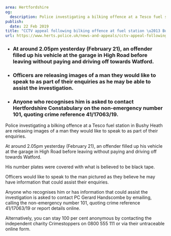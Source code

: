 ```yaml
area: Hertfordshire
og:
  description: Police investigating a bilking offence at a Tesco fuel station in Bushy Heath are releasing images of a man they would like to speak to as part of their enquiries.
publish:
  date: 22 Feb 2019
title: "CCTV appeal following bilking offence at fuel station \u2013 Bushey Heath"
url: https://www.herts.police.uk/news-and-appeals/cctv-appeal-following-bilking-offence-at-fuel-station-bushey-heath-2614j
```

* ### At around 2.05pm yesterday (February 21), an offender filled up his vehicle at the garage in High Road before leaving without paying and driving off towards Watford.

 * ### Officers are releasing images of a man they would like to speak to as part of their enquiries as he may be able to assist the investigation.

 * ### Anyone who recognises him is asked to contact Hertfordshire Constabulary on the non-emergency number 101, quoting crime reference 41/17063/19.

Police investigating a bilking offence at a Tesco fuel station in Bushy Heath are releasing images of a man they would like to speak to as part of their enquiries.

At around 2.05pm yesterday (February 21), an offender filled up his vehicle at the garage in High Road before leaving without paying and driving off towards Watford.

His number plates were covered with what is believed to be black tape.

Officers would like to speak to the man pictured as they believe he may have information that could assist their enquiries.

Anyone who recognises him or has information that could assist the investigation is asked to contact PC Gerard Handscombe by emailing, calling the non-emergency number 101, quoting crime reference 41/17063/19 or report details online.

Alternatively, you can stay 100 per cent anonymous by contacting the independent charity Crimestoppers on 0800 555 111 or via their untraceable online form.
